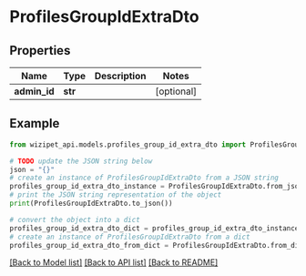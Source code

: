# ProfilesGroupIdExtraDto


## Properties

Name | Type | Description | Notes
------------ | ------------- | ------------- | -------------
**admin_id** | **str** |  | [optional] 

## Example

```python
from wizipet_api.models.profiles_group_id_extra_dto import ProfilesGroupIdExtraDto

# TODO update the JSON string below
json = "{}"
# create an instance of ProfilesGroupIdExtraDto from a JSON string
profiles_group_id_extra_dto_instance = ProfilesGroupIdExtraDto.from_json(json)
# print the JSON string representation of the object
print(ProfilesGroupIdExtraDto.to_json())

# convert the object into a dict
profiles_group_id_extra_dto_dict = profiles_group_id_extra_dto_instance.to_dict()
# create an instance of ProfilesGroupIdExtraDto from a dict
profiles_group_id_extra_dto_from_dict = ProfilesGroupIdExtraDto.from_dict(profiles_group_id_extra_dto_dict)
```
[[Back to Model list]](../README.md#documentation-for-models) [[Back to API list]](../README.md#documentation-for-api-endpoints) [[Back to README]](../README.md)


